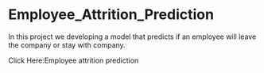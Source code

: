 # Employee_Attrition_Prediction
In this project we developing a model that predicts if an employee  will leave the company or stay with company.


Click Here:Employee attrition prediction
